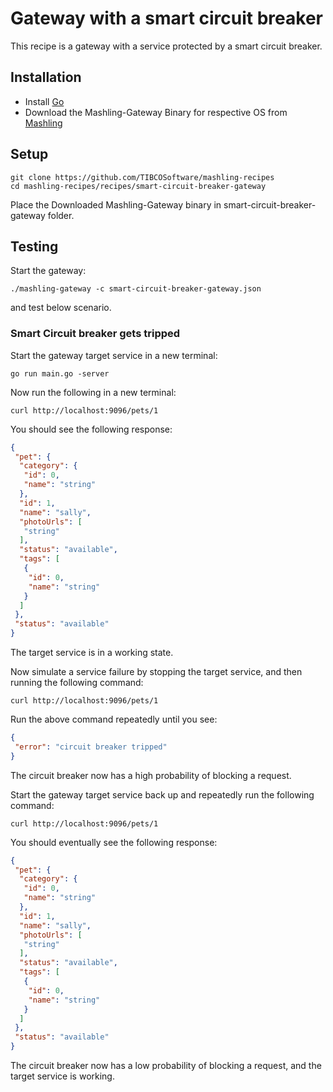 # Gateway with a smart circuit breaker
This recipe is a gateway with a service protected by a smart circuit breaker.

## Installation
* Install [Go](https://golang.org/)
* Download the Mashling-Gateway Binary for respective OS from [Mashling](https://github.com/TIBCOSoftware/mashling/tree/master#installation-and-usage)

## Setup
```
git clone https://github.com/TIBCOSoftware/mashling-recipes
cd mashling-recipes/recipes/smart-circuit-breaker-gateway
```
Place the Downloaded Mashling-Gateway binary in smart-circuit-breaker-gateway folder.

## Testing
Start the gateway:
```
./mashling-gateway -c smart-circuit-breaker-gateway.json
```
and test below scenario.

### Smart Circuit breaker gets tripped
Start the gateway target service in a new terminal:
```
go run main.go -server
```

Now run the following in a new terminal:
```
curl http://localhost:9096/pets/1
```

You should see the following response:
```json
{
 "pet": {
  "category": {
   "id": 0,
   "name": "string"
  },
  "id": 1,
  "name": "sally",
  "photoUrls": [
   "string"
  ],
  "status": "available",
  "tags": [
   {
    "id": 0,
    "name": "string"
   }
  ]
 },
 "status": "available"
}
```
The target service is in a working state.

Now simulate a service failure by stopping the target service, and then running the following command:
```
curl http://localhost:9096/pets/1
```

Run the above command repeatedly until you see:
```json
{
 "error": "circuit breaker tripped"
}
```

The circuit breaker now has a high probability of blocking a request.

Start the gateway target service back up and repeatedly run the following command:
```
curl http://localhost:9096/pets/1
```

You should eventually see the following response:
```json
{
 "pet": {
  "category": {
   "id": 0,
   "name": "string"
  },
  "id": 1,
  "name": "sally",
  "photoUrls": [
   "string"
  ],
  "status": "available",
  "tags": [
   {
    "id": 0,
    "name": "string"
   }
  ]
 },
 "status": "available"
}
```
The circuit breaker now has a low probability of blocking a request, and the target service is working.
